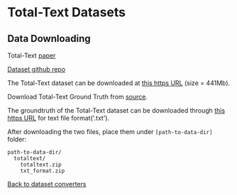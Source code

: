 # Total-Text Datasets

## Data Downloading

Total-Text [paper](https://arxiv.org/abs/1710.10400)

[Dataset github repo](https://github.com/cs-chan/Total-Text-Dataset/tree/master/Dataset)

The Total-Text dataset can be downloaded at [this https URL](https://drive.google.com/file/d/1bC68CzsSVTusZVvOkk7imSZSbgD1MqK2/view?usp=sharing) (size = 441Mb).

Download Total-Text Ground Truth from [source](https://github.com/cs-chan/Total-Text-Dataset/tree/master/Groundtruth/Text).

The groundtruth of the Total-Text dataset can be downloaded through  [this https URL](https://drive.google.com/file/d/1v-pd-74EkZ3dWe6k0qppRtetjdPQ3ms1/view?usp=sharing) for text file format('.txt').

After downloading the two files, place them under `[path-to-data-dir]` folder:
```
path-to-data-dir/
  totaltext/
    totaltext.zip
    txt_format.zip

```

[Back to dataset converters](converters.md)
